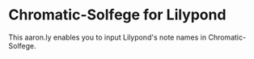 Chromatic-Solfege for Lilypond
===============================

This aaron.ly enables you to input Lilypond's note names in Chromatic-Solfege.



